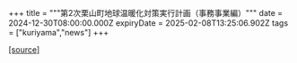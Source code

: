 +++
title = """第2次栗山町地球温暖化対策実行計画（事務事業編）"""
date = 2024-12-30T08:00:00.000Z
expiryDate = 2025-02-08T13:25:06.902Z
tags = ["kuriyama","news"]
+++


[[source]](https://www.town.kuriyama.hokkaido.jp/site/-/29862.html)
